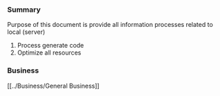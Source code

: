 ### Summary
Purpose of this document is provide all information processes related to local (server)
1. Process generate code
2. Optimize all resources

### Business
[[../Business/General Business]]